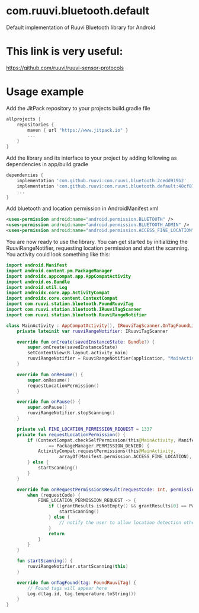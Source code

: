 # com.ruuvi.bluetooth.default
Default implementation of Ruuvi Bluetooth library for Android

# This link is very useful:
https://github.com/ruuvi/ruuvi-sensor-protocols

# Usage example

Add the JitPack repository to your projects build.gradle file
```gradle
allprojects {
    repositories {
        maven { url "https://www.jitpack.io" }
        ...
    }
}
```

Add the library and its interface to your project by adding following as dependencies in app/build.gradle
```gradle
dependencies {
    implementation 'com.github.ruuvi:com.ruuvi.bluetooth:2cedd919b2'
    implementation 'com.github.ruuvi:com.ruuvi.bluetooth.default:48cf870335'
    ...
}
```

Add bluetooth and location permission in AndroidManifest.xml
```xml
<uses-permission android:name="android.permission.BLUETOOTH" />
<uses-permission android:name="android.permission.BLUETOOTH_ADMIN" />
<uses-permission android:name="android.permission.ACCESS_FINE_LOCATION" />
```

You are now ready to use the library. You can get started by initializing the RuuviRangeNotifier, requesting location permission and start the scanning. You activity could look something like this:
```kotlin
import android.Manifest
import android.content.pm.PackageManager
import androidx.appcompat.app.AppCompatActivity
import android.os.Bundle
import android.util.Log
import androidx.core.app.ActivityCompat
import androidx.core.content.ContextCompat
import com.ruuvi.station.bluetooth.FoundRuuviTag
import com.ruuvi.station.bluetooth.IRuuviTagScanner
import com.ruuvi.station.bluetooth.RuuviRangeNotifier

class MainActivity : AppCompatActivity(), IRuuviTagScanner.OnTagFoundListener {
    private lateinit var ruuviRangeNotifier: IRuuviTagScanner

    override fun onCreate(savedInstanceState: Bundle?) {
        super.onCreate(savedInstanceState)
        setContentView(R.layout.activity_main)
        ruuviRangeNotifier = RuuviRangeNotifier(application, "MainActivity")
    }

    override fun onResume() {
        super.onResume()
        requestLocationPermission()
    }

    override fun onPause() {
        super.onPause()
        ruuviRangeNotifier.stopScanning()
    }

    private val FINE_LOCATION_PERMISSION_REQUEST = 1337
    private fun requestLocationPermission() {
        if (ContextCompat.checkSelfPermission(this@MainActivity, Manifest.permission.ACCESS_FINE_LOCATION)
                == PackageManager.PERMISSION_DENIED) {
            ActivityCompat.requestPermissions(this@MainActivity,
                    arrayOf(Manifest.permission.ACCESS_FINE_LOCATION), FINE_LOCATION_PERMISSION_REQUEST)
        } else {
            startScanning()
        }
    }

    override fun onRequestPermissionsResult(requestCode: Int, permissions: Array<String>, grantResults: IntArray) {
        when (requestCode) {
            FINE_LOCATION_PERMISSION_REQUEST -> {
                if ((grantResults.isNotEmpty() && grantResults[0] == PackageManager.PERMISSION_GRANTED)) {
                    startScanning()
                } else {
                    // notify the user to allow location detection otherwise the scanning won't work (except on a few devices)
                }
                return
            }
        }
    }

    fun startScanning() {
        ruuviRangeNotifier.startScanning(this)
    }

    override fun onTagFound(tag: FoundRuuviTag) {
        // Found tags will appear here
        Log.d(tag.id, tag.temperature.toString())
    }
}
```
